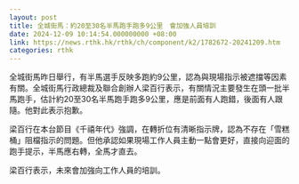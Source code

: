 ```yaml
---
layout: post
title: 全城街馬：約20至30名半馬跑手跑多9公里　會加強人員培訓
date: 2024-12-09 10:14:54.000000000 +08:00
link: https://news.rthk.hk/rthk/ch/component/k2/1782672-20241209.htm
categories: rthk
---
```


全城街馬昨日舉行，有半馬選手反映多跑約9公里，認為與現場指示被遮擋等因素有關。全城街馬行政總裁及聯合創辦人梁百行表示，有關情況主要發生在頭一批半馬跑手，估計約20至30名半馬跑手跑多9公里，應是前面有人跑錯，後面有人跟隨。他對此表示抱歉。

梁百行在本台節目《千禧年代》強調，在轉折位有清晰指示牌，認為不存在「雪糕桶」阻檔指示的問題。但他承認如果現場工作人員主動一點會更好，直接向迎面的跑手提示，半馬應右轉，全馬才直去。

梁百行表示，未來會加強向工作人員的培訓。
